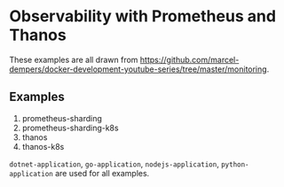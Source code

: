 # Observability with Prometheus and Thanos

These examples are all drawn from https://github.com/marcel-dempers/docker-development-youtube-series/tree/master/monitoring.

## Examples

1. prometheus-sharding
2. prometheus-sharding-k8s
3. thanos
4. thanos-k8s

`dotnet-application`, `go-application`, `nodejs-application`, `python-application` are used for all examples.